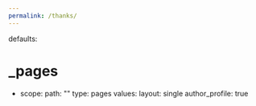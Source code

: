 ```yaml
---
permalink: /thanks/
---
```

defaults:
  # _pages
  - scope:
      path: ""
      type: pages
    values:
      layout: single
      author_profile: true
